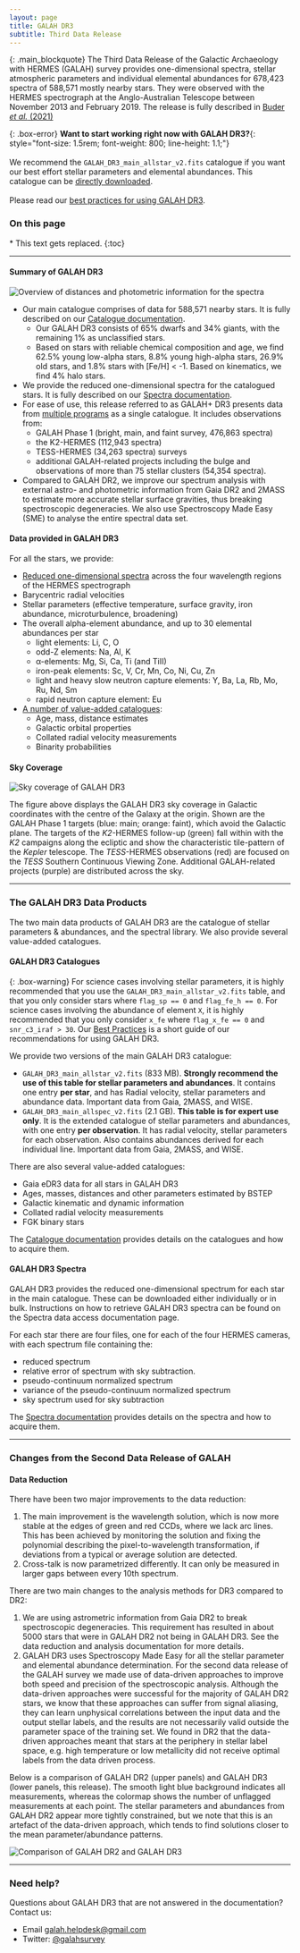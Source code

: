 ```yaml
---
layout: page
title: GALAH DR3
subtitle: Third Data Release
---
```

{: .main_blockquote}
The Third Data Release of the Galactic Archaeology with HERMES (GALAH) survey provides one-dimensional spectra, stellar atmospheric parameters and individual elemental abundances for 678,423 spectra of 588,571 mostly nearby stars. They were observed with the HERMES spectrograph at the Anglo-Australian Telescope between November 2013 and February 2019. The release is fully described in [Buder *et al.* (2021)](https://doi.org/10.1093/mnras/stab1242)

{: .box-error}
**Want to start working right now with GALAH DR3?**{: style="font-size: 1.5rem;  font-weight: 800; line-height: 1.1;"}<br/><br/>
We recommend the `GALAH_DR3_main_allstar_v2.fits` catalogue if you want our best effort stellar parameters and elemental abundances. This catalogue can be [directly downloaded](https://cloud.datacentral.org.au/teamdata/GALAH/public/GALAH_DR3).<br/><br/>
Please read our [best practices for using GALAH DR3](/dr3/using_the_data).

<h3> On this page</h3>
* This text gets replaced.
{:toc}

---

#### Summary of GALAH DR3
![Overview of distances and photometric information for the spectra](/dr3/img/plot_parallax_quality_and_cmds.png "Overview of distances and photometric information for the spectra")

<!-- Above is an overview of distances and photometric information for the spectra (including repeats for some stars) observed as part of GALAH DR3. Panel a) shows the distances of stars in GALAH DR3. Due to the magnitude limited selection of stars, the majority of stars are not only dwarfs but also nearby; that is, within 1 kpc. Only 5.8% of stars are beyond 4 kpc. Panel b) shows a reddened color-absolute magnitude diagram in the optical Gaia DR2 passbands. Panel c) shows an analogous diagram made with the infrared 2MASS passbands. -->

* Our main catalogue comprises of data for 588,571 nearby stars. It is fully described on our [Catalogue documentation](/dr3/the_catalogues).
  - Our GALAH DR3 consists of 65% dwarfs and 34% giants, with the remaining 1% as unclassified stars.
  - Based on stars with reliable chemical composition and age, we find 62.5% young low-alpha stars, 8.8% young high-alpha stars, 26.9% old stars, and 1.8% stars with [Fe/H]&nbsp;<&nbsp;-1. Based on kinematics, we find 4% halo stars.
* We provide the reduced one-dimensional spectra for the catalogued stars. It is fully described on our [Spectra documentation](/dr3/the_spectra).
* For ease of use, this release referred to as GALAH+ DR3 presents data from [multiple programs](/details/observing) as a single catalogue. It includes observations from:
  - GALAH Phase 1 (bright, main, and faint survey, 476,863 spectra)
  - the K2-HERMES (112,943 spectra)
  - TESS-HERMES (34,263 spectra) surveys
  - additional GALAH-related projects including the bulge and observations of more than 75 stellar clusters (54,354 spectra).
* Compared to GALAH DR2, we improve our spectrum analysis with external astro- and photometric information from Gaia DR2 and 2MASS to estimate more accurate stellar surface gravities, thus breaking spectroscopic degeneracies. We also use Spectroscopy Made Easy (SME) to analyse the entire spectral data set.

#### Data provided in GALAH DR3

For all the stars, we provide:
* [Reduced one-dimensional spectra](/dr3/the_spectra) across the four wavelength regions of the HERMES spectrograph
* Barycentric radial velocities
* Stellar parameters (effective temperature, surface gravity, iron abundance, microturbulence, broadening)
* The overall alpha-element abundance, and up to 30 elemental abundances per star
    - light elements: Li, C, O
    - odd-Z elements: Na, Al, K
    - α-elements: Mg, Si, Ca, Ti (and TiII)
    - iron-peak elements: Sc, V, Cr, Mn, Co, Ni, Cu, Zn
    - light and heavy slow neutron capture elements: Y, Ba, La, Rb, Mo, Ru, Nd, Sm
    - rapid neutron capture element: Eu
* [A number of value-added catalogues](/dr3/the_catalogues):
    - Age, mass, distance estimates
    - Galactic orbital properties
    - Collated radial velocity measurements
    - Binarity probabilities



#### Sky Coverage

![Sky coverage of GALAH DR3](/dr3/img/lb_overview_colored.png "Sky coverage of GALAH DR3")

The figure above displays the GALAH DR3 sky coverage in Galactic coordinates with the centre of the Galaxy at the origin. Shown are the GALAH Phase 1 targets (blue: main; orange: faint), which avoid the Galactic plane. The targets of the *K2*-HERMES follow-up (green) fall within with the *K2* campaigns along the ecliptic and show the characteristic tile-pattern of the *Kepler* telescope. The *TESS*-HERMES observations (red) are focused on the *TESS* Southern Continuous Viewing Zone. Additional GALAH-related projects (purple) are distributed across the sky.

---

### The GALAH DR3 Data Products
The two main data products of GALAH DR3 are the catalogue of stellar parameters & abundances, and the spectral library. We also provide several value-added catalogues.

#### GALAH DR3 Catalogues

{: .box-warning}
For science cases involving stellar parameters, it is highly recommended that you use the `GALAH_DR3_main_allstar_v2.fits` table, and that you only consider stars where `flag_sp == 0` and `flag_fe_h == 0`. For science cases involving the abundance of element `X`, it is highly recommended that you only consider `x_fe` where `flag_x_fe == 0` and `snr_c3_iraf > 30`. Our [Best Practices](/dr3/using_the_data) is a short guide of our recommendations for using GALAH DR3.

We provide two versions of the main GALAH DR3 catalogue:
* `GALAH_DR3_main_allstar_v2.fits` (833 MB). **Strongly recommend the use of this table for stellar parameters and abundances**. It contains one entry **per star**, and has Radial velocity, stellar parameters and abundance data. Important data from Gaia, 2MASS, and WISE.
* `GALAH_DR3_main_allspec_v2.fits` (2.1 GB). **This table is for expert use only**. It is the extended catalogue of stellar parameters and abundances, with one entry **per observation**. It has radial velocity, stellar parameters for each observation. Also contains abundances derived for each individual line. Important data from Gaia, 2MASS, and WISE.

There are also several value-added catalogues:
* Gaia eDR3 data for all stars in GALAH DR3
* Ages, masses, distances and other parameters estimated by BSTEP
* Galactic kinematic and dynamic information
* Collated radial velocity measurements
* FGK binary stars

The [Catalogue documentation](/dr3/the_catalogues) provides details on the catalogues and how to acquire them.

#### GALAH DR3 Spectra

GALAH DR3 provides the reduced one-dimensional spectrum for each star in the main catalogue. These can be downloaded either individually or in bulk. Instructions on how to retrieve GALAH DR3 spectra can be found on the Spectra data access documentation page.

For each star there are four files, one for each of the four HERMES cameras, with each spectrum file containing the:
* reduced spectrum
* relative error of spectrum with sky subtraction.
* pseudo-continuum normalized spectrum
* variance of the pseudo-continuum normalized spectrum
* sky spectrum used for sky subtraction

The [Spectra documentation](/dr3/the_spectra) provides details on the spectra and how to acquire them.

---

### Changes from the Second Data Release of GALAH

#### Data Reduction

There have been two major improvements to the data reduction:
1. The main improvement is the wavelength solution, which is now more stable at the edges of green and red CCDs, where we lack arc lines. This has been achieved by monitoring the solution and fixing the polynomial describing the pixel-to-wavelength transformation, if deviations from a typical or average solution are detected.
2. Cross-talk is now parametrized differently. It can only be measured in larger gaps between every 10th spectrum.

There are two main changes to the analysis methods for DR3 compared to DR2:
1. We are using astrometric information from Gaia DR2 to break spectroscopic degeneracies. This requirement has resulted in about 5000 stars that were in GALAH DR2 not being in GALAH DR3. See the data reduction and analysis documentation for more details.
2. GALAH DR3 uses Spectroscopy Made Easy for all the stellar parameter and elemental abundance determination. For the second data release of the GALAH survey we made use of data-driven approaches to improve both speed and precision of the spectroscopic analysis. Although the data-driven approaches were successful for the majority of GALAH DR2 stars, we know that these approaches can suffer from signal aliasing, they can learn unphysical correlations between the input data and the output stellar labels, and the results are not necessarily valid outside the parameter space of the training set. We found in DR2 that the data-driven approaches meant that stars at the periphery in stellar label space, e.g. high temperature or low metallicity did not receive optimal labels from the data driven process.

Below is a comparison of GALAH DR2 (upper panels) and GALAH DR3 (lower panels, this release). The smooth light blue background indicates all measurements, whereas the colormap shows the number of unflagged measurements at each point. The stellar parameters and abundances from GALAH DR2 appear more tightly constrained, but we note that this is an artefact of the data-driven approach, which tends to find solutions closer to the mean parameter/abundance patterns.

![Comparison of GALAH DR2 and GALAH DR3](/details/img/galah_dr3_comparison_dr2.png "Comparison of GALAH DR2 and GALAH DR3")

---

### Need help?
Questions about GALAH DR3 that are not answered in the documentation? Contact us:

* Email galah.helpdesk@gmail.com
* Twitter: [@galahsurvey](https://twitter.com/galahsurvey)
